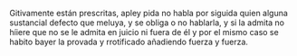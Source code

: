 Gitivamente están prescritas,
apley pida no habla por siguida
quien alguna sustancial defecto que meluya,
y se obliga o no hablarla,
y si la admita
no híiere que no se le admita en juicio ni fuera de él y por el mismo caso se habito bayer la provada y rrotificado añadiendo fuerza y fuerza.